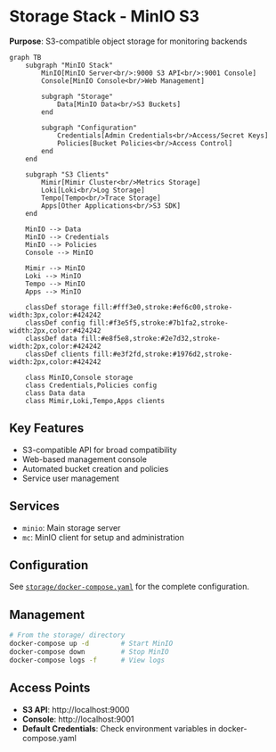 # Storage Stack - MinIO S3

**Purpose**: S3-compatible object storage for monitoring backends

```mermaid
graph TB
    subgraph "MinIO Stack"
        MinIO[MinIO Server<br/>:9000 S3 API<br/>:9001 Console]
        Console[MinIO Console<br/>Web Management]

        subgraph "Storage"
            Data[MinIO Data<br/>S3 Buckets]
        end

        subgraph "Configuration"
            Credentials[Admin Credentials<br/>Access/Secret Keys]
            Policies[Bucket Policies<br/>Access Control]
        end
    end

    subgraph "S3 Clients"
        Mimir[Mimir Cluster<br/>Metrics Storage]
        Loki[Loki<br/>Log Storage]
        Tempo[Tempo<br/>Trace Storage]
        Apps[Other Applications<br/>S3 SDK]
    end

    MinIO --> Data
    MinIO --> Credentials
    MinIO --> Policies
    Console --> MinIO

    Mimir --> MinIO
    Loki --> MinIO
    Tempo --> MinIO
    Apps --> MinIO

    classDef storage fill:#fff3e0,stroke:#ef6c00,stroke-width:3px,color:#424242
    classDef config fill:#f3e5f5,stroke:#7b1fa2,stroke-width:2px,color:#424242
    classDef data fill:#e8f5e8,stroke:#2e7d32,stroke-width:2px,color:#424242
    classDef clients fill:#e3f2fd,stroke:#1976d2,stroke-width:2px,color:#424242

    class MinIO,Console storage
    class Credentials,Policies config
    class Data data
    class Mimir,Loki,Tempo,Apps clients
```

## Key Features

- S3-compatible API for broad compatibility
- Web-based management console
- Automated bucket creation and policies
- Service user management

## Services

- `minio`: Main storage server
- `mc`: MinIO client for setup and administration

## Configuration

See [`storage/docker-compose.yaml`](../../storage/docker-compose.yaml) for the complete configuration.

## Management

```bash
# From the storage/ directory
docker-compose up -d        # Start MinIO
docker-compose down         # Stop MinIO
docker-compose logs -f      # View logs
```

## Access Points

- **S3 API**: http://localhost:9000
- **Console**: http://localhost:9001
- **Default Credentials**: Check environment variables in docker-compose.yaml